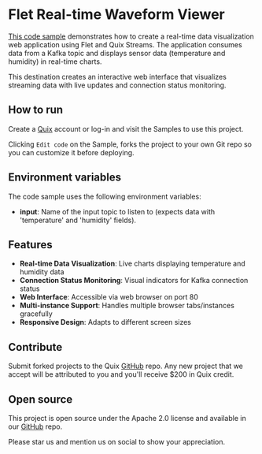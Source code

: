 # Flet Real-time Waveform Viewer

[This code sample](https://github.com/quixio/quix-samples/tree/main/python/destinations/flet) demonstrates how to create a real-time data visualization web application using Flet and Quix Streams. The application consumes data from a Kafka topic and displays sensor data (temperature and humidity) in real-time charts.

This destination creates an interactive web interface that visualizes streaming data with live updates and connection status monitoring.

## How to run

Create a [Quix](https://portal.platform.quix.io/signup?xlink=github) account or log-in and visit the Samples to use this project.

Clicking `Edit code` on the Sample, forks the project to your own Git repo so you can customize it before deploying.

## Environment variables

The code sample uses the following environment variables:

- **input**: Name of the input topic to listen to (expects data with 'temperature' and 'humidity' fields).

## Features

- **Real-time Data Visualization**: Live charts displaying temperature and humidity data
- **Connection Status Monitoring**: Visual indicators for Kafka connection status
- **Web Interface**: Accessible via web browser on port 80
- **Multi-instance Support**: Handles multiple browser tabs/instances gracefully
- **Responsive Design**: Adapts to different screen sizes


## Contribute

Submit forked projects to the Quix [GitHub](https://github.com/quixio/quix-samples) repo. Any new project that we accept will be attributed to you and you'll receive $200 in Quix credit.

## Open source

This project is open source under the Apache 2.0 license and available in our [GitHub](https://github.com/quixio/quix-samples) repo.

Please star us and mention us on social to show your appreciation.
